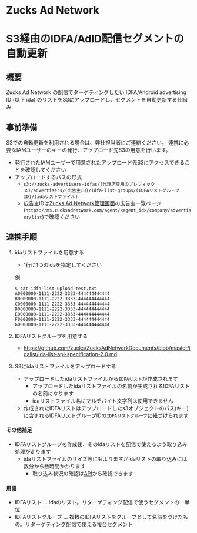 # Zucks Ad Network
# S3経由のIDFA/AdID配信セグメントの自動更新

## 概要

Zucks Ad Network の配信でターゲティングしたい IDFA/Android advertising ID (以下 ida) のリストをS3にアップロードし、セグメントを自動更新する仕組み

## 事前準備

S3での自動更新を利用される場合は、弊社担当者にご連絡ください。
連携に必要なIAMユーザーのキーの発行、アップロード先S3の用意を行います。

* 発行されたIAMユーザーで用意されたアップロード先S3にアクセスできることを確認してください
* アップロードするパスの形式
  * `s3://zucks-advertisers-idfas/(代理店専用のプレフィックス)/advertisers/(広告主ID)/idfa-list-groups/(IDFAリストグループID)/(idaリストファイル)`
  * 広告主IDは[Zucks Ad Network管理画面](https://ms.zucksadnetwork.com/agent)の広告主一覧ページ(`https://ms.zucksadnetwork.com/agent/<agent_id>/company/advertiser/list`)で確認ください

## 連携手順

1. idaリストファイルを用意する
    * 1行に1つのidaを指定してください

    例:

    ```
    $ cat idfa-list-upload-test.txt
    A0000000-1111-2222-3333-444444444444
    B0000000-1111-2222-3333-444444444444
    C0000000-1111-2222-3333-444444444444
    D0000000-1111-2222-3333-444444444444
    E0000000-1111-2222-3333-444444444444
    F0000000-1111-2222-3333-444444444444
    G0000000-1111-2222-3333-444444444444
    ```

1. IDFAリストグループを用意する
    * https://github.com/zucks/ZucksAdNetworkDocuments/blob/master/idalist/ida-list-api-specification-2.0.md
1. S3にidaリストファイルをアップロードする
    * アップロードしたidaリストファイルから`IDFAリスト`が作成されます
      * アップロードしたidaリストファイルの名前が生成されるIDFAリストの名前になります
      * idaリストファイル名にマルチバイト文字列は使用できません
    * 作成されたIDFAリストはアップロードしたs3オブジェクトのパス(キー)に含まれるIDFAリストグループIDの`IDFAリストグループ`に紐づけられます

#### その他補足

* IDFAリストグループを作成後、そのidaリストを配信で使えるよう取り込み処理が走ります
  * idaリストファイルのサイズ等にもよりますがidaリストの取り込みには数分から数時間かかります
    * 取り込み状況の確認は[API](https://github.com/zucks/ZucksAdNetworkDocuments/blob/master/idalist/ida-list-api-specification-2.0.md#idaリストグループのステータス確認)から確認できます

#### 用語

* IDFAリスト ... idaのリスト。リターゲティング配信で使うセグメントの一単位
* IDFAリストグループ ... 複数のIDFAリストをグループとして名前をつけたもの。リターゲティング配信で使える複合セグメント